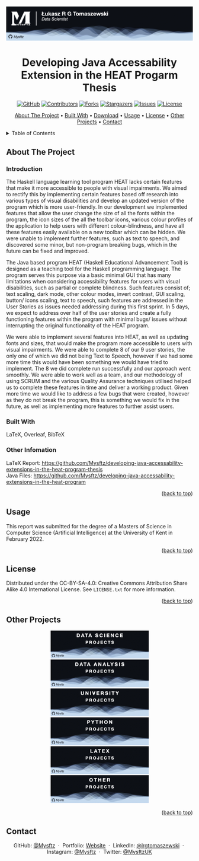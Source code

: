 <a name="readme-top"></a>
<div align="center">

[![alt text](https://github.com/Mysftz/Mysftz/blob/main/assets/READMEHeader.jpeg?raw=true)](https://github.com/Mysftz)
# Developing Java Accessability Extension in the HEAT Progarm Thesis
[![GitHub][GitHub-shield]](https://github.com/Mysftz/developing-java-accessability-extensions-in-the-heat-program-thesis)
[![Contributors][contributors-shield]](https://github.com/Mysftz/developing-java-accessability-extensions-in-the-heat-program-thesis/graphs/contributors)
[![Forks][forks-shield]](https://github.com/Mysftz/developing-java-accessability-extensions-in-the-heat-program-thesis/network/members)
[![Stargazers][stars-shield]](https://github.com/Mysftz/developing-java-accessability-extensions-in-the-heat-program-thesis/stargazers)
[![Issues][issues-shield]](https://github.com/Mysftz/developing-java-accessability-extensions-in-the-heat-program-thesis/issues)
[![License][license-shield]](https://github.com/Mysftz/developing-java-accessability-extensions-in-the-heat-program-thesis/blob/main/LICENSE.txt)
</div>

<p align="center">
  <a href="#about-the-project">About The Project</a> •
  <a href="#built-with">Built With</a> •
  <a href="https://github.com/Mysftz/developing-java-accessability-extensions-in-the-heat-program-thesis/archive/refs/heads/main.zip">Download</a> • 
  <a href="#usage">Usage</a> •
  <a href="#license">License</a> •
  <a href="#other-projects">Other Projects</a> •
  <a href="#contact">Contact</a>
</p>

<!-- TABLE OF CONTENTS -->
<details>
  <summary>Table of Contents</summary>
  <ol>
    <li>
      <a href="#about-the-project">About The Project</a>
      <ul>
        <li><a href="#introduction">Infomation</a></li>
        <li><a href="#built-with">Built With</a></li>
        <li><a href="#other-infomation">Other Infomation</a></li>
      </ul>
    </li>
    <li><a href="#usage">Usage</a></li>
    <li><a href="#license">License</a></li>
    <li><a href="#other-projects">Other Projects</a></li>
    <li><a href="#contact">Contact</a></li>
  </ol>
</details>

<!-- ABOUT THE PROJECT -->
## About The Project
### Introduction

The Haskell language learning tool program HEAT lacks certain features that make it more accessible to people with visual impairments. We aimed to rectify this by implementing certain features based off research into various types of visual disabilities and develop an updated version of the program which is more user-friendly. In our development we implemented features that allow the user change the size of all the fonts within the program, the icon sizes of the all the toolbar icons, various colour profiles of the application to help users with different colour-blindness, and have all these features easily available on a new toolbar which can be hidden. We were unable to implement further features, such as text to speech, and discovered some minor, but non-program breaking bugs, which in the future can be fixed and improved.

The Java based program HEAT (Haskell Educational Advancement Tool) is designed as a teaching tool for the Haskell programming language. The program serves this purpose via a basic minimal GUI that has many limitations when considering accessibility features for users with visual disabilities, such as partial or complete blindness. Such features consist of; text scaling, dark mode, other colour modes, invert contrast, GUI scaling, button/ icons scaling, text to speech, such features are addressed in the User Stories as issues needed addressing during this first sprint. In 5 days, we expect to address over half of the user stories and create a fully functioning features within the program with minimal bugs/ issues without interrupting the original functionality of the HEAT program.

We were able to implement several features into HEAT, as well as updating fonts and sizes, that would make the program more accessible to users with visual impairments. We were able to complete 8 of our 9 user stories, the only one of which we did not being Text to Speech, however if we had some more time this would have been something we would have tried to implement. The 8 we did complete run successfully and our approach went smoothly. We were able to work well as a team, and our methodology of using SCRUM and the various Quality Assurance techniques utilised helped us to complete these features in time and deliver a working product. Given more time we would like to address a few bugs that were created, however as they do not break the program, this is something we would fix in the future, as well as implementing more features to further assist users. 

### Built With

LaTeX, Overleaf, BibTeX

### Other Infomation

LaTeX Report: https://github.com/Mysftz/developing-java-accessability-extensions-in-the-heat-program-thesis </br>
Java Files: https://github.com/Mysftz/developing-java-accessability-extensions-in-the-heat-program

<p align="right">(<a href="#readme-top">back to top</a>)</p> 

<!-- USAGE -->
## Usage

This report was submitted for the degree of a Masters of Science in Computer Science (Artificial Intelligence) at the University of Kent in February 2022.

<p align="right">(<a href="#readme-top">back to top</a>)</p>

<!-- LICENSE -->
## License
Distributed under the CC-BY-SA-4.0: Creative Commons Attribution Share Alike 4.0 International License. See `LICENSE.txt` for more information.

<p align="right">(<a href="#readme-top">back to top</a>)</p>

<!-- OTHER PROJECTS --> 
## Other Projects
<div align="center">
<a href="https://github.com/stars/Mysftz/lists/data-science-projects" style="margin:10px; margin-bottom:50px"><img src="https://github.com/Mysftz/Mysftz/blob/main/assets/Button-DataScience.jpeg?raw=true" alt="Data Science Projects Button" width="265" height="75"></a>
<a href="https://github.com/stars/Mysftz/lists/data-analysis-projects" style="margin:10px; margin-bottom:50px"><img src="https://github.com/Mysftz/Mysftz/blob/main/assets/Button-DataAnalysis.jpeg?raw=true" alt="Data Analysis Projects Button" width="265" height="75"></a>
<a href="https://github.com/stars/Mysftz/lists/university-projects" style="margin:10px; margin-bottom:50px"><img src="https://github.com/Mysftz/Mysftz/blob/main/assets/Button-University.jpeg?raw=true" alt="University Projects Button" width="265" height="75"></a>
<a href="https://github.com/stars/Mysftz/lists/python-projects" style="margin:10px; margin-bottom:50px"><img src="https://github.com/Mysftz/Mysftz/blob/main/assets/Button-Python.jpeg?raw=true" alt="Python Projects Button" width="265" height="75"></a>
<a href="https://github.com/stars/Mysftz/lists/latex-projects" style="margin:10px; padding-bottom:50px"><img src="https://github.com/Mysftz/Mysftz/blob/main/assets/Button-Latex.jpeg?raw=true" alt="LaTeX Projects Button" width="265" height="75"></a>
<a href="https://github.com/stars/Mysftz/lists/other-projects" style="margin:10px; margin-bottom:50px"><img src="https://github.com/Mysftz/Mysftz/blob/main/assets/Button-Other.jpeg?raw=true" alt="Other Projects Button" width="265" height="75"></a>
</div>

<p align="right">(<a href="#readme-top">back to top</a>)</p>

<!-- CONTACT -->
## Contact
<div align="center">

GitHub: [@Mysftz](https://github.com/Mysftz) &nbsp;&middot;&nbsp; Portfolio: [Website](https://mysftz.github.io) &nbsp;&middot;&nbsp; LinkedIn: [@lrgtomaszewski](https://www.linkedin.com/in/lrgtomaszewski/) &nbsp;&middot;&nbsp; Instagram: [@Mysftz](https://www.instagram.com/mysftz/) &nbsp;&middot;&nbsp; Twitter: [@MysftzUK](https://twitter.com/MysftzUK)
</div>

[contributors-shield]: https://img.shields.io/github/contributors/mysftz/developing-java-accessability-extensions-in-the-heat-program-thesis.svg?style=for-the-badge
[forks-shield]: https://img.shields.io/github/forks/mysftz/developing-java-accessability-extensions-in-the-heat-program-thesis.svg?style=for-the-badge
[stars-shield]: https://img.shields.io/github/stars/mysftz/developing-java-accessability-extensions-in-the-heat-program-thesis.svg?style=for-the-badge
[issues-shield]: https://img.shields.io/github/issues/mysftz/developing-java-accessability-extensions-in-the-heat-program-thesis.svg?style=for-the-badge
[license-shield]: https://img.shields.io/github/license/mysftz/developing-java-accessability-extensions-in-the-heat-program-thesis.svg?style=for-the-badge
[github-shield]: https://img.shields.io/badge/-GitHub-black.svg?style=for-the-badge&logo=GitHub&colorB=555